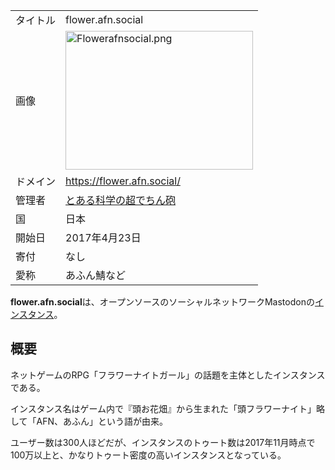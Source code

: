 <div>

|          |                                                                                                                                                                                                                                               |
|----------|-----------------------------------------------------------------------------------------------------------------------------------------------------------------------------------------------------------------------------------------------|
| タイトル | flower.afn.social                                                                                                                                                                                                                             |
| 画像     | [<img src="/images/thumb/a/a4/Flowerafnsocial.png/300px-Flowerafnsocial.png" srcset="/images/a/a4/Flowerafnsocial.png 1.5x" width="300" height="222" alt="Flowerafnsocial.png" />](/%E3%83%95%E3%82%A1%E3%82%A4%E3%83%AB:Flowerafnsocial.png) |
| ドメイン | <a href="https://flower.afn.social/" rel="nofollow">https://flower.afn.social/</a>                                                                                                                                                            |
| 管理者   | <a href="https://flower.afn.social/@dechin_gun" rel="nofollow">とある科学の超でちん砲</a>                                                                                                                                                     |
| 国       | 日本                                                                                                                                                                                                                                          |
| 開始日   | 2017年4月23日                                                                                                                                                                                                                                 |
| 寄付     | なし                                                                                                                                                                                                                                          |
| 愛称     | あふん鯖など                                                                                                                                                                                                                                  |

**flower.afn.social**は、オープンソースのソーシャルネットワークMastodonの[インスタンス](/%E3%82%A4%E3%83%B3%E3%82%B9%E3%82%BF%E3%83%B3%E3%82%B9 "インスタンス")。

## 概要

ネットゲームのRPG「フラワーナイトガール」の話題を主体としたインスタンスである。

インスタンス名はゲーム内で『頭お花畑』から生まれた「頭フラワーナイト」略して「AFN、あふん」という語が由来。

ユーザー数は300人ほどだが、インスタンスのトゥート数は2017年11月時点で100万以上と、かなりトゥート密度の高いインスタンスとなっている。

</div>

